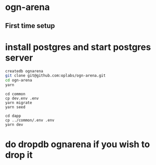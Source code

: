 # ogn-arena


## First time setup

# install postgres and start postgres server

```sh
createdb ognarena 
git clone git@github.com:oplabs/ogn-arena.git
cd ogn-arena 
yarn
```

```start the db
cd common
cp dev.env .env
yarn migrate
yarn seed
```
```start the web site
cd dapp
cp ../common/.env .env
yarn dev

```

# do dropdb ognarena if you wish to drop it


